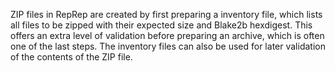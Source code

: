 ZIP files in RepRep are created by first preparing a inventory file, which lists all files to be
zipped with their expected size and Blake2b hexdigest.
This offers an extra level of validation before preparing an archive, which is often one of the last steps.
The inventory files can also be used for later validation of the contents of the ZIP file.
